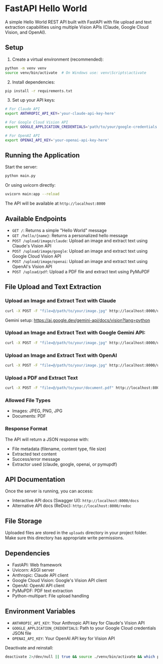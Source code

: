 # FastAPI Hello World

A simple Hello World REST API built with FastAPI with file upload and text extraction capabilities using multiple Vision APIs (Claude, Google Cloud Vision, and OpenAI).

## Setup

1. Create a virtual environment (recommended):
```bash
python -m venv venv
source venv/bin/activate  # On Windows use: venv\Scripts\activate
```

2. Install dependencies:
```bash
pip install -r requirements.txt
```

3. Set up your API keys:
```bash
# For Claude API
export ANTHROPIC_API_KEY='your-claude-api-key-here'

# For Google Cloud Vision API
export GOOGLE_APPLICATION_CREDENTIALS='path/to/your/google-credentials.json'

# For OpenAI API
export OPENAI_API_KEY='your-openai-api-key-here'
```

## Running the Application

Start the server:
```bash
python main.py
```

Or using uvicorn directly:
```bash
uvicorn main:app --reload
```

The API will be available at `http://localhost:8000`

## Available Endpoints

- `GET /`: Returns a simple "Hello World" message
- `GET /hello/{name}`: Returns a personalized hello message
- `POST /upload/image/claude`: Upload an image and extract text using Claude's Vision API
- `POST /upload/image/google`: Upload an image and extract text using Google Cloud Vision API
- `POST /upload/image/openai`: Upload an image and extract text using OpenAI's Vision API
- `POST /upload/pdf`: Upload a PDF file and extract text using PyMuPDF

## File Upload and Text Extraction

### Upload an Image and Extract Text with Claude
```bash
curl -X POST -F "file=@/path/to/your/image.jpg" http://localhost:8000/upload/image/claude
```

Gemini setup: https://ai.google.dev/gemini-api/docs/vision?lang=python
### Upload an Image and Extract Text with Google Gemini API:
```bash
curl -X POST -F "file=@/path/to/your/image.jpg" http://localhost:8000/upload/image/google
```

### Upload an Image and Extract Text with OpenAI
```bash
curl -X POST -F "file=@/path/to/your/image.jpg" http://localhost:8000/upload/image/openai
```

### Upload a PDF and Extract Text
```bash
curl -X POST -F "file=@/path/to/your/document.pdf" http://localhost:8000/upload/pdf
```

### Allowed File Types
- Images: JPEG, PNG, JPG
- Documents: PDF

### Response Format
The API will return a JSON response with:
- File metadata (filename, content type, file size)
- Extracted text content
- Success/error message
- Extractor used (claude, google, openai, or pymupdf)

## API Documentation

Once the server is running, you can access:
- Interactive API docs (Swagger UI): `http://localhost:8000/docs`
- Alternative API docs (ReDoc): `http://localhost:8000/redoc`

## File Storage

Uploaded files are stored in the `uploads` directory in your project folder. Make sure this directory has appropriate write permissions.

## Dependencies

- FastAPI: Web framework
- Uvicorn: ASGI server
- Anthropic: Claude API client
- Google Cloud Vision: Google's Vision API client
- OpenAI: OpenAI API client
- PyMuPDF: PDF text extraction
- Python-multipart: File upload handling

## Environment Variables

- `ANTHROPIC_API_KEY`: Your Anthropic API key for Claude's Vision API
- `GOOGLE_APPLICATION_CREDENTIALS`: Path to your Google Cloud credentials JSON file
- `OPENAI_API_KEY`: Your OpenAI API key for Vision API

Deactivate and reinstall:
```bash
deactivate 2>/dev/null || true && source ./venv/bin/activate && which python && pip install -r requirements.txt
```